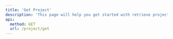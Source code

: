 ```yaml
---
title: 'Get Project'
description: 'This page will help you get started with retrieve project information.'
api:
  method: GET
  url: /project/get
---
```


<Params
  :query="query"
  :results="results"
/>

<script setup>
const query = {
  projectId: {
    type: 'long',
    description: 'project id'
  },
}
const results = {
  200: {
    "code": 200,
    "message": "Success",
    "data": {
        "description": "this project description",
        "created_at":"2024-04-22"
    },
    "date": "2024-05-17 16:04:53",
    "requestId": "71c3ddd6171593314607810011afb4",
    "success": true
  },
  400: {
    "code": 400,
    "data": null,
    "date": "",
    "message": "Illegal Parameter",
    "requestId": "",
    "success": false
  }
}
</script>
